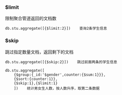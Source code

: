 ### $limit

限制聚合管道返回的文档数

```
db.stu.aggregate([{$limit:2}])    查询2条学生信息
```

### $skip

跳过指定数量文档，返回剩下的文档

```
db.stu.aggregate([{$skip:2}])    跳过前面两条的学生信息
```

```
db.stu.aggregate([
    {$group:{_id:'$gender',counter:{$sum:1}}},
    {$sort:{counter:1}},
    {$skip:1},{$limit:1}
    ])    统计男女生人数，按人数升序，取第二条数据
```



